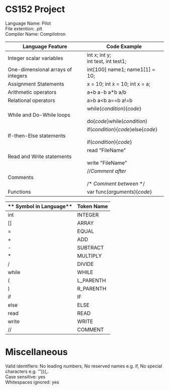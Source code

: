 # CS152 Project
 
Language Name:  Pilot<br>
File extention: .plt<br>
Compiler Name:  Compilotron <br>

| **Language Feature**               	| **Code Example**                                                   	|
|------------------------------------	|--------------------------------------------------------------------	|
| Integer scalar variables           	| int x; int y;<br>int test, int test1;                              	|
| One-dimensional arrays of integers 	| int[100] name1; name1[1] = 10;                                     	|
| Assignment Statements              	| x = 10; int x = 10; int x = a;                                     	|
| Arithmetic operators               	| a+b   a-b   a*b   a/b                                              	|
| Relational operators               	| a>b   a<b   a==b   a!=b                                            	|
| While and Do-While loops           	| while(_condition_){_code_}<br><br>do{_code_}while(_condition_)     	|
| If-then-Else statements            	| if(_condition_){_code_}else{_code_}<br><br>if(_condition_){_code_} 	|
| Read and Write statements          	| read "FileName"<br><br>write "FileName"                            	|
| Comments                           	| //_Comment after_<br><br>/* _Comment between_ */                   	|
| Functions                          	| var func(_arguments_){_code_}                                      	|

| ** Symbol in Language**             | **Token Name**                                                      |
|------------------------------------	|--------------------------------------------------------------------	|
| int                                 | INTEGER                                                             |
| []                                  | ARRAY                                                               |
| =                                   | EQUAL                                                               |
| +                                   | ADD                                                                 |
| -                                   | SUBTRACT                                                            |
| *                                   | MULTIPLY                                                            |
| /                                   | DIVIDE                                                              |
| while                               | WHILE                                                               |
| (                                   | L_PARENTH                                                           |
| )                                   | R_PARENTH                                                           |
| if                                  | IF                                                                  |
| else                                | ELSE                                                                |
| read                                | READ                                                                |
| write                               | WRITE                                                               |
| //                                  | COMMENT                                                             |

# Miscellaneous

Valid identifiers:      No leading numbers, No reserved names e.g. if, No special characters e.g. '"[({,. <br>
Case sensitive:         yes <br>
Whitespaces ignored:    yes <br>

